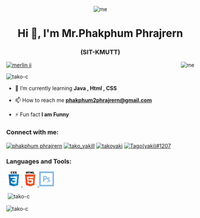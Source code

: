 
<p align="center">
<img  alt="me" src="https://i.pinimg.com/originals/05/f1/7d/05f17d6e87ad18f65940f896f4cf11a4.gif">
</p>

<h1 align="center">Hi 👋, I'm Mr.Phakphum Phrajrern</h1>
<h3 align="center">(SIT-KMUTT)</h3>

<img align="right" alt="me" with="400" src="https://media.tenor.com/n_mRKm2XEuAAAAAC/ninomae-inanis.gif">

<p align="left"> <a href="https://twitter.com/merlin ii" target="blank"><img src="https://img.shields.io/twitter/follow/merlin ii?logo=twitter&style=for-the-badge" alt="merlin ii" /></a> </p>

<p align="left"> <img src="https://komarev.com/ghpvc/?username=tako-c&label=Profile%20views&color=0e75b6&style=flat" alt="tako-c" /> </p>

- 🌱 I’m currently learning **Java , Html , CSS**

- 📫 How to reach me **phakphum2phrajrern@gmail.com**

- ⚡ Fun fact **I am Funny**

<h3 align="left">Connect with me:</h3>
<p align="left">
<a href="https://fb.com/phakphum phrajrern" target="blank"><img align="center" src="https://raw.githubusercontent.com/rahuldkjain/github-profile-readme-generator/master/src/images/icons/Social/facebook.svg" alt="phakphum phrajrern" height="30" width="40" /></a>
<a href="https://instagram.com/tako_yakill" target="blank"><img align="center" src="https://raw.githubusercontent.com/rahuldkjain/github-profile-readme-generator/master/src/images/icons/Social/instagram.svg" alt="tako_yakill" height="30" width="40" /></a>
<a href="https://www.youtube.com/c/takoyaki" target="blank"><img align="center" src="https://raw.githubusercontent.com/rahuldkjain/github-profile-readme-generator/master/src/images/icons/Social/youtube.svg" alt="takoyaki" height="30" width="40" /></a>
<a href="https://discord.gg/Tago(yaki)#1207" target="blank"><img align="center" src="https://raw.githubusercontent.com/rahuldkjain/github-profile-readme-generator/master/src/images/icons/Social/discord.svg" alt="Tago(yaki)#1207" height="30" width="40" /></a>
</p>

<h3 align="left">Languages and Tools:</h3>
<p align="left"> <a href="https://www.w3schools.com/css/" target="_blank" rel="noreferrer"> <img src="https://raw.githubusercontent.com/devicons/devicon/master/icons/css3/css3-original-wordmark.svg" alt="css3" width="40" height="40"/> </a> <a href="https://www.w3.org/html/" target="_blank" rel="noreferrer"> <img src="https://raw.githubusercontent.com/devicons/devicon/master/icons/html5/html5-original-wordmark.svg" alt="html5" width="40" height="40"/> </a> <a href="https://www.photoshop.com/en" target="_blank" rel="noreferrer"> <img src="https://raw.githubusercontent.com/devicons/devicon/master/icons/photoshop/photoshop-line.svg" alt="photoshop" width="40" height="40"/> </a> </p>

<p>&nbsp;<img align="center" src="https://github-readme-stats.vercel.app/api?username=tako-c&show_icons=true&locale=en" alt="tako-c" /></p>

<p><img align="center" src="https://github-readme-streak-stats.herokuapp.com/?user=tako-c&" alt="tako-c" /></p>
